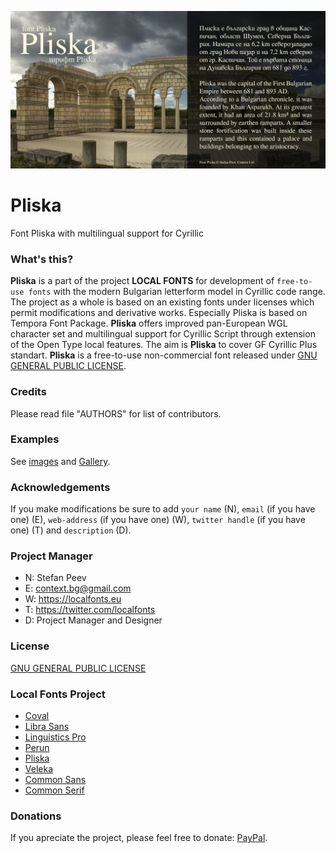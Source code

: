 ![Sample Image](/images/Pliska_720x360_01.jpg)

# Pliska
Font Pliska with multilingual support for Cyrillic

### What's this?

**Pliska** is a part of the project **LOCAL FONTS** for development of <code>free-to-use fonts</code> with the modern Bulgarian letterform model in Cyrillic code range. The project as a whole is based on an existing fonts under licenses which permit modifications and derivative works. Especially Pliska is based on Tempora Font Package. **Pliska** offers improved pan-European WGL character set and multilingual support for Cyrillic Script through extension of the Open Type local features. The aim is **Pliska** to cover GF Cyrillic Plus standart.
**Pliska** is a free-to-use non-commercial font released under [GNU GENERAL PUBLIC LICENSE](LICENSE).

### Credits

Please read file "AUTHORS" for list of contributors.

### Examples

See [images](/images/) and [Gallery](/images/Gallery.md).

### Acknowledgements

If you make modifications be sure to add <code>your name</code> (N), <code>email</code> (if you have one) (E), <code>web-address</code> (if you have one) (W), <code>twitter handle</code> (if you have one) (T) and <code>description</code> (D).

### Project Manager

+ N: Stefan Peev
+ E: context.bg@gmail.com
+ W: https://localfonts.eu
+ T: https://twitter.com/localfonts
+ D: Project Manager and Designer

### License

[GNU GENERAL PUBLIC LICENSE](LICENSE)

### Local Fonts Project

+ [Coval](https://github.com/StefanPeev/coval)
+ [Libra Sans](https://github.com/StefanPeev/Libra-Sans)
+ [Linguistics Pro](https://github.com/StefanPeev/Linguistics-Pro)
+ [Perun](https://github.com/StefanPeev/Perun)
+ [Pliska](https://github.com/StefanPeev/Pliska)
+ [Veleka](https://github.com/StefanPeev/Veleka)
+ [Common Sans](https://github.com/StefanPeev/Common-Sans)
+ [Common Serif](https://github.com/StefanPeev/Common-Serif)

### Donations

If you apreciate the project, please feel free to donate: [PayPal](https://www.paypal.me/localfonts).
